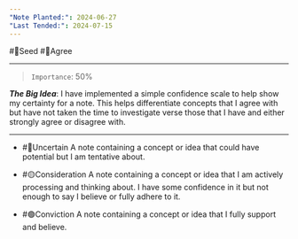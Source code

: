 ```yaml
---
"Note Planted:": 2024-06-27
"Last Tended:": 2024-07-15
---
```

#🌱Seed  #🙂Agree
****
> `Importance`: 50%
 
***The Big Idea***: I have implemented a simple confidence scale to help show my certainty for a note. This helps differentiate concepts that I agree with but have not taken the time to investigate verse those that I have and either strongly agree or disagree with. 

****

- #🔴Uncertain  A note containing a concept or idea that could have potential but I am tentative about. 

- #🟡Consideration A note containing a concept or idea that I am actively processing and thinking about. I have some confidence in it but not enough to say I believe or fully adhere to it. 

- #🟢Conviction A note containing a concept or idea that I fully support and believe. 
